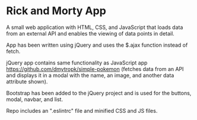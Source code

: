 # Rick and Morty App

A small web application with HTML, CSS, and JavaScript that loads data from an external API and enables the viewing of data points in detail.

App has been written using jQuery and uses the $.ajax function instead of fetch.

jQuery app contains same functionality as JavaScript app https://github.com/dmytropk/simple-pokemon (fetches data from an API and displays it in a modal with the name, an image, and another data attribute shown).

Bootstrap has been added to the jQuery project and is used for the buttons, modal, navbar, and list.

Repo includes an ".eslintrc" file and minified CSS and JS files.
